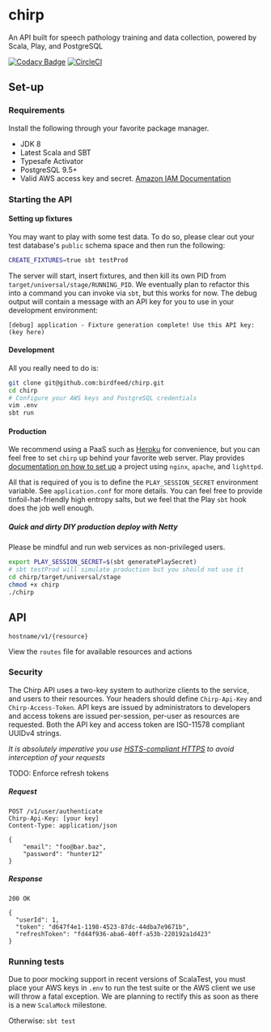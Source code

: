 # chirp
An API built for speech pathology training and data collection, powered by Scala, Play, and PostgreSQL

[![Codacy Badge](https://api.codacy.com/project/badge/Grade/8801f33e7ed44e2db5162d448e9cbddf)](https://www.codacy.com/app/levit/chirp?utm_source=github.com&amp;utm_medium=referral&amp;utm_content=birdfeed/chirp&amp;utm_campaign=Badge_Grade)
[![CircleCI](https://circleci.com/gh/birdfeed/chirp/tree/master.svg?style=shield)](https://circleci.com/gh/birdfeed/chirp/tree/master)

## Set-up

### Requirements
Install the following through your favorite package manager.

- JDK 8
- Latest Scala and SBT
- Typesafe Activator
- PostgreSQL 9.5+
- Valid AWS access key and secret. [Amazon IAM Documentation](https://aws.amazon.com/blogs/security/wheres-my-secret-access-key/)

### Starting the API

#### Setting up fixtures
You may want to play with some test data. To do so, please clear out your test database's `public` schema space and then run the following:

```bash
CREATE_FIXTURES=true sbt testProd
```

The server will start, insert fixtures, and then kill its own PID from `target/universal/stage/RUNNING_PID`. We eventually plan to refactor this into a command you can invoke via `sbt`, but this works for now. The debug output will contain a message with an API key for you to use in your development environment:

```
[debug] application - Fixture generation complete! Use this API key: (key here)
```

#### Development
All you really need to do is:
```bash
git clone git@github.com:birdfeed/chirp.git
cd chirp
# Configure your AWS keys and PostgreSQL credentials
vim .env
sbt run
```

#### Production
We recommend using a PaaS such as [Heroku](https://heroku.com) for convenience, but you can feel free to set `chirp` up behind your favorite web server. Play provides [documentation on how to set up](https://www.playframework.com/documentation/2.5.x/HTTPServer) a project using `nginx`, `apache`, and `lighttpd`.

All that is required of you is to define the `PLAY_SESSION_SECRET` environment variable. See `application.conf` for more details. You can feel free to provide tinfoil-hat-friendly high entropy salts, but we feel that the Play `sbt` hook does the job well enough.

##### Quick and dirty DIY production deploy with Netty
Please be mindful and run web services as non-privileged users.

```bash
export PLAY_SESSION_SECRET=$(sbt generatePlaySecret)
# sbt testProd will simulate production but you should not use it
cd chirp/target/universal/stage
chmod +x chirp
./chirp
```
## API
```
hostname/v1/{resource}
```
View the `routes` file for available resources and actions

### Security
The Chirp API uses a two-key system to authorize clients to the service, and users to their resources. Your headers should define `Chirp-Api-Key` and `Chirp-Access-Token`. API keys are issued by administrators to developers and access tokens are issued per-session, per-user as resources are requested. Both the API key and access token are ISO-11578 compliant UUIDv4 strings.

*It is absolutely imperative you use [HSTS-compliant HTTPS](https://en.wikipedia.org/wiki/HTTP_Strict_Transport_Security) to avoid interception of your requests*

TODO: Enforce refresh tokens

##### Request
```http
POST /v1/user/authenticate
Chirp-Api-Key: [your key]
Content-Type: application/json

{
    "email": "foo@bar.baz",
    "password": "hunter12"
}
```
##### Response
```http
200 OK

{
  "userId": 1,
  "token": "d647f4e1-1198-4523-87dc-44dba7e9671b",
  "refreshToken": "fd44f936-aba6-40ff-a53b-220192a1d423"
}
```

### Running tests
Due to poor mocking support in recent versions of ScalaTest, you must place your AWS keys in `.env` to run the test suite or the AWS client we use will throw a fatal exception. We are planning to rectify this as soon as there is a new `ScalaMock` milestone.

Otherwise: `sbt test`
